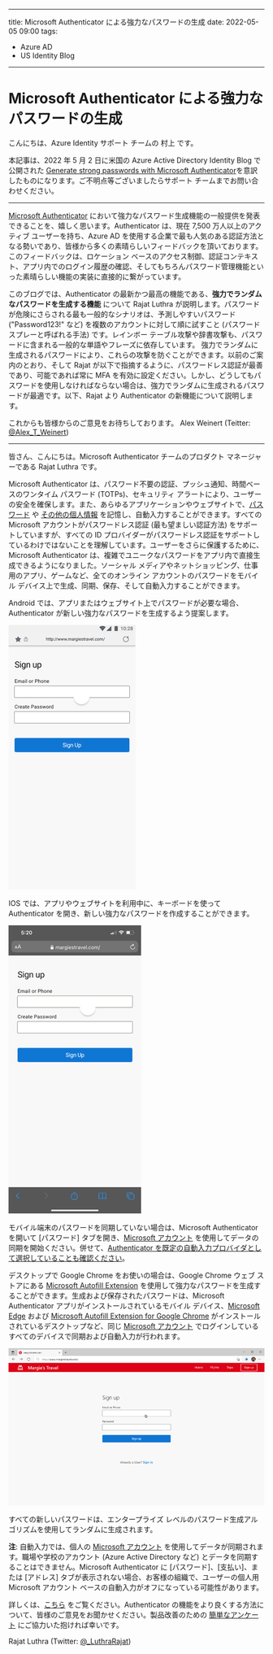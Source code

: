 
---
title: Microsoft Authenticator による強力なパスワードの生成
date: 2022-05-05 09:00
tags:
  - Azure AD
  - US Identity Blog
---

# Microsoft Authenticator による強力なパスワードの生成

こんにちは、Azure Identity サポート チームの 村上 です。

本記事は、2022 年 5 月 2 日に米国の Azure Active Directory Identity Blog で公開された [Generate strong passwords with Microsoft Authenticator​](https://techcommunity.microsoft.com/t5/azure-active-directory-identity/generate-strong-passwords-with-microsoft-authenticator/ba-p/3299050) を意訳したものになります。ご不明点等ございましたらサポート チームまでお問い合わせください。

---

[Microsoft Authenticator](https://go.microsoft.com/fwlink/?linkid=2174134) において強力なパスワード生成機能の一般提供を発表できることを、嬉しく思います。Authenticator は、現在 7,500 万人以上のアクティブ ユーザーを持ち、Azure AD を使用する企業で最も人気のある認証方法となる勢いであり、皆様から多くの素晴らしいフィードバックを頂いております。このフィードバックは、ロケーション ベースのアクセス制御、認証コンテキスト、アプリ内でのログイン履歴の確認、そしてもちろんパスワード管理機能といった素晴らしい機能の実装に直接的に繋がっています。 

このブログでは、Authenticator の最新かつ最高の機能である、**強力でランダムなパスワードを生成する機能** について Rajat Luthra が説明します。パスワードが危険にさらされる最も一般的なシナリオは、予測しやすいパスワード ("Password123!" など) を複数のアカウントに対して順に試すこと (パスワード スプレーと呼ばれる手法) です。レインボー テーブル攻撃や辞書攻撃も、パスワードに含まれる一般的な単語やフレーズに依存しています。 強力でランダムに生成されるパスワードにより、これらの攻撃を防ぐことができます。以前のご案内のとおり、そして Rajat が以下で指摘するように、パスワードレス認証が最善であり、可能であれば常に MFA を有効に設定ください。しかし、どうしてもパスワードを使用しなければならない場合は、強力でランダムに生成されるパスワードが最適です。以下、Rajat より Authenticator の新機能について説明します。
 
これからも皆様からのご意見をお待ちしております。 
Alex Weinert (Teitter: [@Alex_T_Weinert](https://twitter.com/Alex_T_Weinert))

-----

皆さん、こんにちは。Microsoft Authenticator チームのプロダクト マネージャーである Rajat Luthra です。

Microsoft Authenticator は、パスワード不要の認証、プッシュ通知、時間ベースのワンタイム パスワード (TOTPs)、セキュリティ アラートにより、ユーザーの安全を確保します。また、あらゆるアプリケーションやウェブサイトで、[パスワード](https://techcommunity.microsoft.com/t5/azure-active-directory-identity/securely-manage-and-autofill-passwords-across-all-your-mobile/ba-p/1994720) や [その他の個人情報](https://jpazureid.github.io/blog/azure-active-directory/autofill-your-addresses-and-payment-info-with-microsoft/) を記憶し、自動入力することができます。すべての Microsoft アカウントがパスワードレス認証 (最も望ましい認証方法) をサポートしていますが、すべての ID プロバイダーがパスワードレス認証をサポートしているわけではないことを理解しています。ユーザーをさらに保護するために、Microsoft Authenticator は、複雑でユニークなパスワードをアプリ内で直接生成できるようになりました。ソーシャル メディアやネットショッピング、仕事用のアプリ、ゲームなど、全てのオンライン アカウントのパスワードをモバイル デバイス上で生成、同期、保存、そして自動入力することができます。

Android では、アプリまたはウェブサイト上でパスワードが必要な場合、Authenticator が新しい強力なパスワードを生成するよう提案します。

![](./generate-strong-passwords-with-microsoft-authenticator/image01.gif)

IOS では、アプリやウェブサイトを利用中に、キーボードを使って Authenticator を開き、新しい強力なパスワードを作成することができます。

![](./generate-strong-passwords-with-microsoft-authenticator/image02.gif)

モバイル端末のパスワードを同期していない場合は、Microsoft Authenticator を開いて [パスワード] タブを開き、[Microsoft アカウント](https://account.microsoft.com/account) を使用してデータの同期を開始ください。併せて、[Authenticator を既定の自動入力プロバイダとして選択していることも確認ください](https://go.microsoft.com/fwlink/?linkid=2172589)。

デスクトップで Google Chrome をお使いの場合は、Google Chrome ウェブ ストアにある [Microsoft Autofill Extension](https://go.microsoft.com/fwlink/?linkid=2174025) を使用して強力なパスワードを生成することができます。生成および保存されたパスワードは、Microsoft Authenticator アプリがインストールされているモバイル デバイス、[Microsoft Edge](https://go.microsoft.com/fwlink/?linkid=2172875) および [Microsoft Autofill Extension for Google Chrome](https://go.microsoft.com/fwlink/?linkid=2174025) がインストールされているデスクトップなど、同じ [Microsoft アカウント](https://go.microsoft.com/fwlink/?linkid=2144423) でログインしているすべてのデバイスで同期および自動入力が行われます。

![](./generate-strong-passwords-with-microsoft-authenticator/image03.gif)

すべての新しいパスワードは、エンタープライズ レベルのパスワード生成アルゴリズムを使用してランダムに生成されます。

**注**: 自動入力では、個人の [Microsoft アカウント](https://go.microsoft.com/fwlink/?linkid=2144423) を使用してデータが同期されます。職場や学校のアカウント (Azure Active Directory など) とデータを同期することはできません。Microsoft Authenticator に [パスワード]、[支払い]、または [アドレス] タブが表示されない場合、お客様の組織で、ユーザーの個人用 Microsoft アカウント ベースの自動入力がオフになっている可能性があります。

詳しくは、[こちら](https://go.microsoft.com/fwlink/?linkid=2172589) をご覧ください。Authenticator の機能をより良くする方法について、皆様のご意見をお聞かせください。製品改善のための [簡単なアンケート](https://forms.office.com/r/KnSdMABzVM) にご協力いた抱ければ幸いです。

Rajat Luthra (Twitter: [@_LuthraRajat](https://twitter.com/_luthrarajat))

